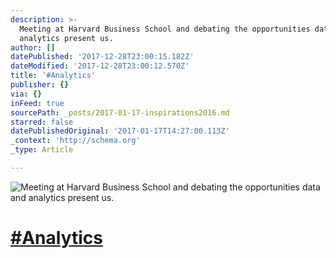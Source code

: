 ```yaml
---
description: >-
  Meeting at Harvard Business School and debating the opportunities data and
  analytics present us.
author: []
datePublished: '2017-12-28T23:00:15.182Z'
dateModified: '2017-12-28T23:00:12.570Z'
title: '#Analytics'
publisher: {}
via: {}
inFeed: true
sourcePath: _posts/2017-01-17-inspirations2016.md
starred: false
datePublishedOriginal: '2017-01-17T14:27:00.113Z'
_context: 'http://schema.org'
_type: Article

---
```

![Meeting at Harvard Business School and debating the opportunities data and analytics present us.](https://the-grid-user-content.s3-us-west-2.amazonaws.com/66b3d5ad-130c-4abb-a189-d7576696118f.jpg)

# [\#Analytics][0]

[0]: https://twitter.com/#!/search?q=%23Inspirations2016